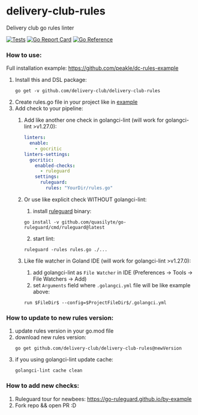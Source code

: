 # delivery-club-rules

Delivery club go rules linter

[![Tests](https://github.com/delivery-club/delivery-club-rules/workflows/Tests/badge.svg)](https://github.com/delivery-club/delivery-club-rules/blob/main/.github/workflows/ci.yml)
[![Go Report Card](https://goreportcard.com/badge/github.com/delivery-club/delivery-club-rules)](https://goreportcard.com/report/github.com/delivery-club/delivery-club-rules)
[![Go Reference](https://pkg.go.dev/badge/github.com/delivery-club/delivery-club-rules.svg)](https://pkg.go.dev/github.com/delivery-club/delivery-club-rules)

### How to use:
Full installation example: https://github.com/peakle/dc-rules-example

1. Install this and DSL package:
      ```shell
      go get -v github.com/delivery-club/delivery-club-rules
      ```
2. Create rules.go file in your project like in [example](https://github.com/delivery-club/delivery-club-rules/tree/main/example/rules.go)
3. Add check to your pipeline:
   1. Add like another one check in golangci-lint (will work for golangci-lint >v1.27.0):

       ``` yaml
       linters:
         enable:
           - gocritic
       linters-settings:
         gocritic:
           enabled-checks:
             - ruleguard
           settings:
             ruleguard:
               rules: "YourDir/rules.go"
       ```
   2. Or use like explicit check WITHOUT golangci-lint:
      1. install [ruleguard](https://github.com/quasilyte/go-ruleguard) binary:
      ``` shell
      go install -v github.com/quasilyte/go-ruleguard/cmd/ruleguard@latest
      ```
      2. start lint:
      ``` shell
      ruleguard -rules rules.go ./...
      ```
   3. Like file watcher in Goland IDE (will work for golangci-lint >v1.27.0):
      1. add golangci-lint as `File Watcher` in IDE (Preferences -> Tools -> File Watchers -> Add)
      2. set `Arguments` field where `.golangci.yml` file will be like example above:

      ```
      run $FileDir$ --config=$ProjectFileDir$/.golangci.yml
      ```
### How to update to new rules version:
   1. update rules version in your go.mod file
   2. download new rules version:
      ```shell
      go get github.com/delivery-club/delivery-club-rules@newVersion
      ```
   3. if you using golangci-lint update cache:
      ```shell
      golangci-lint cache clean
      ```

### How to add new checks:

1. Ruleguard tour for newbees: https://go-ruleguard.github.io/by-example
2. Fork repo && open PR :D
